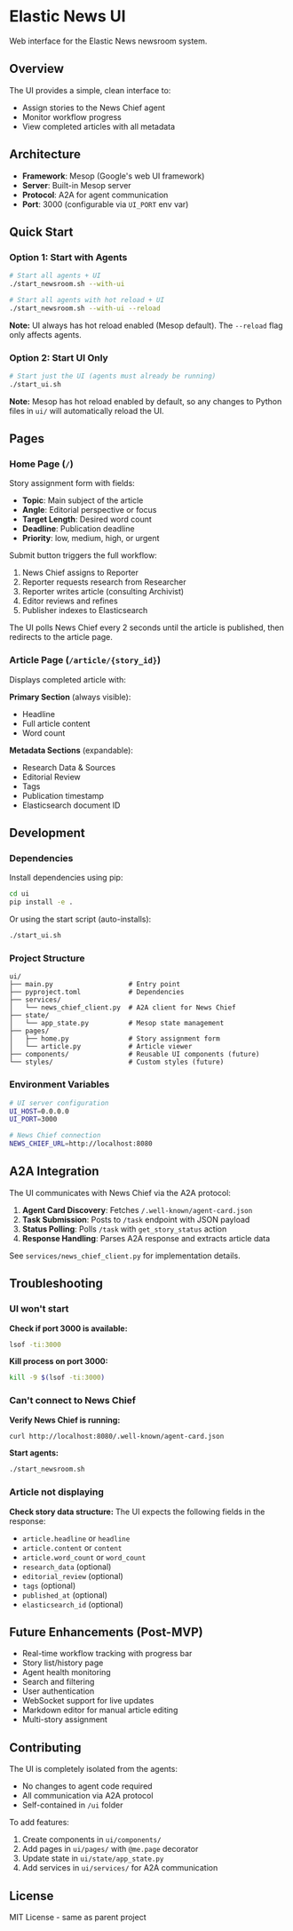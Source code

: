 # Elastic News UI

Web interface for the Elastic News newsroom system.

## Overview

The UI provides a simple, clean interface to:
- Assign stories to the News Chief agent
- Monitor workflow progress
- View completed articles with all metadata

## Architecture

- **Framework**: Mesop (Google's web UI framework)
- **Server**: Built-in Mesop server
- **Protocol**: A2A for agent communication
- **Port**: 3000 (configurable via `UI_PORT` env var)

## Quick Start

### Option 1: Start with Agents

```bash
# Start all agents + UI
./start_newsroom.sh --with-ui

# Start all agents with hot reload + UI
./start_newsroom.sh --with-ui --reload
```

**Note:** UI always has hot reload enabled (Mesop default). The `--reload` flag only affects agents.

### Option 2: Start UI Only

```bash
# Start just the UI (agents must already be running)
./start_ui.sh
```

**Note:** Mesop has hot reload enabled by default, so any changes to Python files in `ui/` will automatically reload the UI.

## Pages

### Home Page (`/`)
Story assignment form with fields:
- **Topic**: Main subject of the article
- **Angle**: Editorial perspective or focus
- **Target Length**: Desired word count
- **Deadline**: Publication deadline
- **Priority**: low, medium, high, or urgent

Submit button triggers the full workflow:
1. News Chief assigns to Reporter
2. Reporter requests research from Researcher
3. Reporter writes article (consulting Archivist)
4. Editor reviews and refines
5. Publisher indexes to Elasticsearch

The UI polls News Chief every 2 seconds until the article is published, then redirects to the article page.

### Article Page (`/article/{story_id}`)
Displays completed article with:

**Primary Section** (always visible):
- Headline
- Full article content
- Word count

**Metadata Sections** (expandable):
- Research Data & Sources
- Editorial Review
- Tags
- Publication timestamp
- Elasticsearch document ID

## Development

### Dependencies

Install dependencies using pip:

```bash
cd ui
pip install -e .
```

Or using the start script (auto-installs):

```bash
./start_ui.sh
```

### Project Structure

```
ui/
├── main.py                   # Entry point
├── pyproject.toml            # Dependencies
├── services/
│   └── news_chief_client.py  # A2A client for News Chief
├── state/
│   └── app_state.py          # Mesop state management
├── pages/
│   ├── home.py               # Story assignment form
│   └── article.py            # Article viewer
├── components/               # Reusable UI components (future)
└── styles/                   # Custom styles (future)
```

### Environment Variables

```bash
# UI server configuration
UI_HOST=0.0.0.0
UI_PORT=3000

# News Chief connection
NEWS_CHIEF_URL=http://localhost:8080
```

## A2A Integration

The UI communicates with News Chief via the A2A protocol:

1. **Agent Card Discovery**: Fetches `/.well-known/agent-card.json`
2. **Task Submission**: Posts to `/task` endpoint with JSON payload
3. **Status Polling**: Polls `/task` with `get_story_status` action
4. **Response Handling**: Parses A2A response and extracts article data

See `services/news_chief_client.py` for implementation details.

## Troubleshooting

### UI won't start

**Check if port 3000 is available:**
```bash
lsof -ti:3000
```

**Kill process on port 3000:**
```bash
kill -9 $(lsof -ti:3000)
```

### Can't connect to News Chief

**Verify News Chief is running:**
```bash
curl http://localhost:8080/.well-known/agent-card.json
```

**Start agents:**
```bash
./start_newsroom.sh
```

### Article not displaying

**Check story data structure:**
The UI expects the following fields in the response:
- `article.headline` or `headline`
- `article.content` or `content`
- `article.word_count` or `word_count`
- `research_data` (optional)
- `editorial_review` (optional)
- `tags` (optional)
- `published_at` (optional)
- `elasticsearch_id` (optional)

## Future Enhancements (Post-MVP)

- Real-time workflow tracking with progress bar
- Story list/history page
- Agent health monitoring
- Search and filtering
- User authentication
- WebSocket support for live updates
- Markdown editor for manual article editing
- Multi-story assignment

## Contributing

The UI is completely isolated from the agents:
- No changes to agent code required
- All communication via A2A protocol
- Self-contained in `/ui` folder

To add features:
1. Create components in `ui/components/`
2. Add pages in `ui/pages/` with `@me.page` decorator
3. Update state in `ui/state/app_state.py`
4. Add services in `ui/services/` for A2A communication

## License

MIT License - same as parent project
